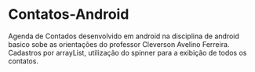 # Contatos-Android

Agenda de Contados desenvolvido em android na disciplina de android basico sobe as orientações do professor Cleverson Avelino Ferreira. Cadastros por arrayList, utilização do spinner para a exibição de todos os contatos.

